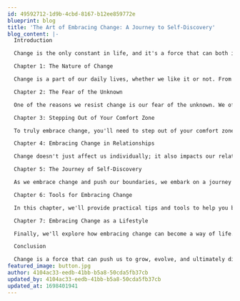 ```yaml
---
id: 49592712-1d9b-4cbd-8167-b12ee859772e
blueprint: blog
title: 'The Art of Embracing Change: A Journey to Self-Discovery'
blog_content: |-
  Introduction

  Change is the only constant in life, and it's a force that can both intimidate and empower us. In this blog, we're going to explore the beauty and complexity of change, and how it can lead us on a journey of self-discovery. Join me as we delve into the art of embracing change and finding the hidden treasures it brings.

  Chapter 1: The Nature of Change

  Change is a part of our daily lives, whether we like it or not. From the changing seasons to the evolving technology, the world around us is in a perpetual state of flux. But what about personal change? It's in our nature to resist it, but what if we could learn to accept it with open arms? In this chapter, we'll discuss the different forms of change and their impact on our lives.

  Chapter 2: The Fear of the Unknown

  One of the reasons we resist change is our fear of the unknown. We often cling to the familiar, even if it's not serving us well. This chapter will explore the psychological aspects of fear and how it can be a powerful motivator for personal growth.

  Chapter 3: Stepping Out of Your Comfort Zone

  To truly embrace change, you'll need to step out of your comfort zone. It's a scary place, but it's also where personal transformation happens. We'll discuss the importance of taking risks and trying new things.

  Chapter 4: Embracing Change in Relationships

  Change doesn't just affect us individually; it also impacts our relationships. We'll explore how to navigate the changes in our connections with friends, family, and partners, and how these changes can lead to deeper and more fulfilling relationships.

  Chapter 5: The Journey of Self-Discovery

  As we embrace change and push our boundaries, we embark on a journey of self-discovery. This chapter will delve into the process of self-exploration, understanding your values, and finding your true purpose in life.

  Chapter 6: Tools for Embracing Change

  In this chapter, we'll provide practical tips and tools to help you better navigate change. From mindfulness practices to goal-setting techniques, you'll find valuable resources to support your personal growth journey.

  Chapter 7: Embracing Change as a Lifestyle

  Finally, we'll explore how embracing change can become a way of life. Change is not a destination but a continuous journey. We'll discuss how to maintain a mindset that welcomes change and keeps you on the path of self-discovery.

  Conclusion

  Change is a force that can push us to grow, evolve, and ultimately discover our true selves. Embracing it is an art that can be learned and mastered. As you embark on your own journey of self-discovery, remember that every twist and turn, every challenge, and every moment of change is an opportunity to become the best version of yourself. So, embrace change, and let it guide you on a path to a more fulfilling and enriched life.
featured_image: button.jpg
author: 4104ac33-eedb-41bb-b5a8-50cda5fb37cb
updated_by: 4104ac33-eedb-41bb-b5a8-50cda5fb37cb
updated_at: 1698401941
---
```

